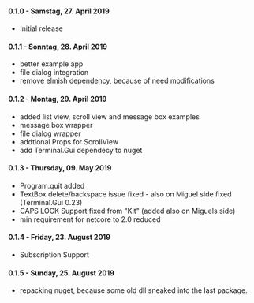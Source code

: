 #### 0.1.0 - Samstag, 27. April 2019
* Initial release

#### 0.1.1 - Sonntag, 28. April 2019
* better example app
* file dialog integration
* remove elmish dependency, because of need modifications

#### 0.1.2 - Montag, 29. April 2019
* added list view, scroll view and message box examples
* message box wrapper
* file dialog wrapper
* addtional Props for ScrollView
* add Terminal.Gui dependecy to nuget

#### 0.1.3 - Thursday, 09. May 2019
* Program.quit added
* TextBox delete/backspace issue fixed - also on Miguel side fixed (Terminal.Gui 0.23)
* CAPS LOCK Support fixed from "Kit" (added also on Miguels side)
* min requirement for netcore to 2.0 reduced

#### 0.1.4 - Friday, 23. August 2019
* Subscription Support

#### 0.1.5 - Sunday, 25. August 2019
* repacking nuget, because some old dll sneaked into the last package.